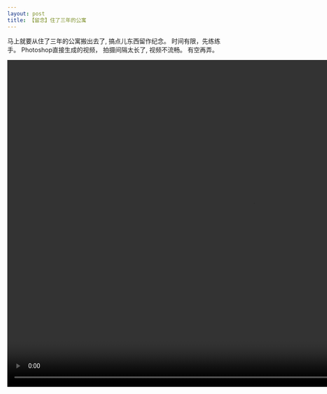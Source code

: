 ```yaml
---
layout: post
title: 【留念】住了三年的公寓
---
```


马上就要从住了三年的公寓搬出去了, 搞点儿东西留作纪念。
时间有限，先练练手。 Photoshop直接生成的视频， 拍摄间隔太长了, 视频不流畅。 有空再弄。

<video width="1125" height="750" controls="controls">
<<<<<<< HEAD
  <source src="/images/Apartment.mp4" type="video/mp4">
=======
  <source src="images/Apartment.mp4" type="video/mp4">
>>>>>>> 3b8193f1ff32173afa2acf59f0e5fcfd283c0d4d
</video>

